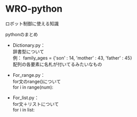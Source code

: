 # WRO-python
ロボット制御に使える知識

pythonのまとめ
* Dictionary.py：  
  辞書型について  
  例： family_ages = {'son' : 14, 'mother' : 43, 'father' : 45}  
  配列の各要素に名札が付いてるみたいなもの  

* For_range.py：  
  for文のrange()について  
  for i in range(num):

* For_list.py：  
  for文＋リストについて  
  for i in list:  
